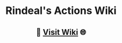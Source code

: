 <div align=center>

# Rindeal's Actions Wiki

## 🔗 [Visit Wiki](https://github.com/actions-rindeal/wiki/wiki) 🌐

</div>
